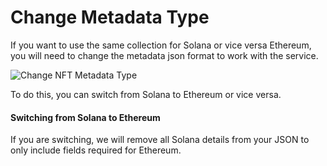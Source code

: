 # Change Metadata Type

If you want to use the same collection for Solana or vice versa Ethereum, you will need to change the metadata json format to work with the service. 

![Change NFT Metadata Type](https://s3.amazonaws.com/cdn.fardoss.com/docs_content/Change%20Metadata%20Type.png)

To do this, you can switch from Solana to Ethereum or vice versa.

#### Switching from Solana to Ethereum

If you are switching, we will remove all Solana details from your JSON to only include fields required for Ethereum.
